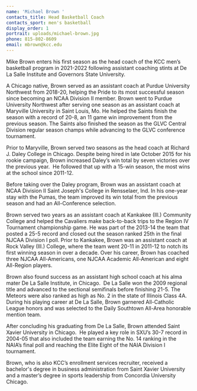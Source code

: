 ```yaml
---
name: 'Michael Brown '
contacts_title: Head Basketball Coach
contacts_sport: men's basketball
display_order: 1
portrait: uploads/michael-brown.jpg
phone: 815‑802‑8609
email: mbrown@kcc.edu
---
```


Mike Brown enters his first season as the head coach of the KCC men’s basketball program in 2021-2022 following assistant coaching stints at De La Salle Institute and Governors State University.

A Chicago native, Brown served as an assistant coach at Purdue University Northwest from 2018-20, helping the Pride to its most successful season since becoming an NCAA Division II member. Brown went to Purdue University Northwest after serving one season as an assistant coach at Maryville University in Saint Louis, Mo. He helped the Saints finish the season with a record of 20-8, an 11 game win improvement from the previous season. The Saints also finished the season as the GLVC Central Division regular season champs while advancing to the GLVC conference tournament.

Prior to Maryville, Brown served two seasons as the head coach at Richard J. Daley College in Chicago. Despite being hired in late October 2015 for his rookie campaign, Brown increased Daley’s win total by seven victories over the previous year.&nbsp; He followed that up with a 15-win season, the most wins at the school since 2011-12.

Before taking over the Daley program, Brown was an assistant coach at NCAA Division II Saint Joseph's College in Rensselaer, Ind. In his one-year stay with the Pumas, the team improved its win total from the previous season and had an All-Conference selection.

Brown served two years as an assistant coach at Kankakee (Ill.) Community College and helped the Cavaliers make back-to-back trips to the Region IV Tournament championship game. He was part of the 2013-14 the team that posted a 25-5 record and closed out the season ranked 25th in the final NJCAA Division I poll. Prior to Kankakee, Brown was an assistant coach at Rock Valley (Ill.) College, where the team went 20-11 in 2011-12 to notch its first winning season in over a decade. Over his career, Brown has coached three NJCAA All-Americans, one NJCAA Academic All-American and eight All-Region players.

Brown also found success as an assistant high school coach at his alma mater De La Salle Institute, in Chicago.&nbsp; De La Salle won the 2009 regional title and advanced to the sectional semifinals before finishing 21-5. The Meteors were also ranked as high as No. 2 in the state of Illinois Class 4A. During his playing career at De La Salle, Brown garnered All-Catholic League honors and was selected to the Daily Southtown All-Area honorable mention team.&nbsp;

After concluding his graduating from De La Salle, Brown attended Saint Xavier University in Chicago.&nbsp; He played a key role in SXU’s 30-7 record in 2004-05 that also included the team earning the No. 14 ranking in the NAIA’s final poll and reaching the Elite Eight of the NAIA Division I tournament.

Brown, who is also KCC’s enrollment services recruiter, received a bachelor's degree in business administration from Saint Xavier University and a master’s degree in sports leadership from Concordia University Chicago.
